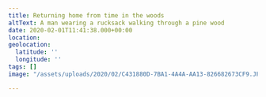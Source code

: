 ```yaml
---
title: Returning home from time in the woods
altText: A man wearing a rucksack walking through a pine wood
date: 2020-02-01T11:41:38.000+00:00
location: 
geolocation:
  latitude: ''
  longitude: ''
tags: []
image: "/assets/uploads/2020/02/C431880D-7BA1-4A4A-AA13-826682673CF9.JPG"

---
```

